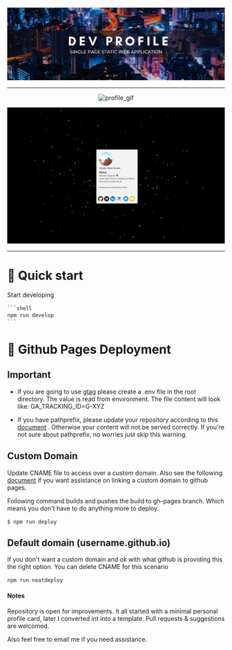 <p align="center">
  <a href="https://hhaluk.me">
    <img alt="Gatsby" src="https://github.com/Huseyinnurbaki/notes/blob/master/Storage/devprofilebg.png?raw=true"/>
  </a>
</p>

---

<p align="center">
  <img src="https://github.com/Huseyinnurbaki/notes/blob/master/Storage/profile720.gif?raw=true" alt="profile_gif" />
</p>
<p align="center">
  <img src="https://github.com/Huseyinnurbaki/notes/blob/master/Storage/profile_confetti.gif?raw=true" alt="profile_confetti_gif" />
</p>



---
# 🚀 Quick start

Start developing

    ```shell
    npm run develop
    ```

# 👶 Github Pages Deployment

## Important

- If you are going to use [gtag](https://www.gatsbyjs.com/plugins/gatsby-plugin-google-gtag/) please create a .env file in the root directory.
The value is read from environment. The file content will look like: GA_TRACKING_ID=G-XYZ

- If you have pathprefix, please update your repository according to this [document](https://www.gatsbyjs.com/docs/how-to/previews-deploys-hosting/how-gatsby-works-with-github-pages/) . Otherwise your content will not be served correctly. If you're not sure about pathprefix, no worries just skip this warning. 

## Custom Domain

Update  CNAME file to access over a custom domain. Also see the following [document](https://www.namecheap.com/support/knowledgebase/article.aspx/9645/2208/how-do-i-link-my-domain-to-github-pages/) if you want assistance on linking a custom domain to github pages.

Following command builds and pushes the build to gh-pages branch. Which means you don't have to do anything more to deploy.
```shell
$ npm run deploy
```


## Default domain (username.github.io)

If you don't want a custom domain and ok with what github is providing this the right option.
You can delete CNAME for this scenario

  ```shell
  npm run neatdeploy
  ```




#### Notes

Repository is open for improvements. It all started with a minimal personal profile card, later I converted int into a template.
Pull requests & suggestions are welcomed. 

Also feel free to email me if you need assistance. 






